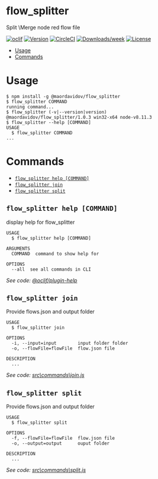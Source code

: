 flow_splitter
=============

Split \Merge node red flow file 

[![oclif](https://img.shields.io/badge/cli-oclif-brightgreen.svg)](https://oclif.io)
[![Version](https://img.shields.io/npm/v/flow_splitter.svg)](https://npmjs.org/package/flow_splitter)
[![CircleCI](https://circleci.com/gh/maordavidov/flow_splitter/tree/master.svg?style=shield)](https://circleci.com/gh/maordavidov/flow_splitter/tree/master)
[![Downloads/week](https://img.shields.io/npm/dw/flow_splitter.svg)](https://npmjs.org/package/flow_splitter)
[![License](https://img.shields.io/npm/l/flow_splitter.svg)](https://github.com/maordavidov/flow_splitter/blob/master/package.json)

<!-- toc -->
* [Usage](#usage)
* [Commands](#commands)
<!-- tocstop -->
# Usage
<!-- usage -->
```sh-session
$ npm install -g @maordavidov/flow_splitter
$ flow_splitter COMMAND
running command...
$ flow_splitter (-v|--version|version)
@maordavidov/flow_splitter/1.0.3 win32-x64 node-v8.11.3
$ flow_splitter --help [COMMAND]
USAGE
  $ flow_splitter COMMAND
...
```
<!-- usagestop -->
# Commands
<!-- commands -->
* [`flow_splitter help [COMMAND]`](#flow_splitter-help-command)
* [`flow_splitter join`](#flow_splitter-join)
* [`flow_splitter split`](#flow_splitter-split)

## `flow_splitter help [COMMAND]`

display help for flow_splitter

```
USAGE
  $ flow_splitter help [COMMAND]

ARGUMENTS
  COMMAND  command to show help for

OPTIONS
  --all  see all commands in CLI
```

_See code: [@oclif/plugin-help](https://github.com/oclif/plugin-help/blob/v2.1.6/src\commands\help.ts)_

## `flow_splitter join`

Provide flows.json and output folder

```
USAGE
  $ flow_splitter join

OPTIONS
  -i, --input=input        input folder folder
  -o, --flowFile=flowFile  flow.json file

DESCRIPTION
  ...
```

_See code: [src\commands\join.js](https://github.com/maordavidov/flow_splitter/blob/v1.0.3/src\commands\join.js)_

## `flow_splitter split`

Provide flows.json and output folder

```
USAGE
  $ flow_splitter split

OPTIONS
  -f, --flowFile=flowFile  flow.json file
  -o, --output=output      ouput folder

DESCRIPTION
  ...
```

_See code: [src\commands\split.js](https://github.com/maordavidov/flow_splitter/blob/v1.0.3/src\commands\split.js)_
<!-- commandsstop -->
